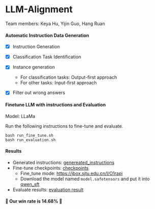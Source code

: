# LLM-Alignment

Team members: Keya Hu, Yijin Guo, Hang Ruan

#### Automatic Instruction Data Generation

- [x] Instruction Generation
- [x] Classification Task Identification
- [x] Instance generation
  - For classification tasks: Output-first approach
  - For other tasks: Input-first approach

- [x] Filter out wrong answers

#### Finetune LLM with instructions and Evaluation

Model: LLaMa

Run the following instructions to fine-tune and evaluate.

```
bash run_fine_tune.sh
bash run_evaluation.sh
```

#### Results

- Generated instructions: [genereated_instructions](Instruction_Generation/result/final_generate.jsonl)
- Fine-tune checkpoints: [checkpoints](Fine_tune/checkpoints/)
  - Fine_tune mode: https://jbox.sjtu.edu.cn/l/O1rapi
  - Download the model named `model.safetensors` and put it into [qwen_sft](Fine_tune/checkpoints/qwen_sft)
- Evaluate results: [evaluation result](Evaluation/result)

#### :dizzy: Our win rate is 14.68% :dizzy: